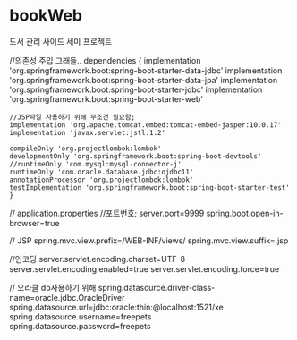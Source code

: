 # bookWeb
 도서 관리 사이드 세미 프로젝트


//의존성 주입 그래들..
dependencies {
 	implementation 'org.springframework.boot:spring-boot-starter-data-jdbc'
 	implementation 'org.springframework.boot:spring-boot-starter-data-jpa'
 	implementation 'org.springframework.boot:spring-boot-starter-jdbc'
 	implementation 'org.springframework.boot:spring-boot-starter-web'
 	
 	//JSP파일 사용하기 위해 무조건 필요함;
 	implementation 'org.apache.tomcat.embed:tomcat-embed-jasper:10.0.17'
 	implementation 'javax.servlet:jstl:1.2'
 	
 	compileOnly 'org.projectlombok:lombok'
 	developmentOnly 'org.springframework.boot:spring-boot-devtools'
 	//runtimeOnly 'com.mysql:mysql-connector-j'
 	runtimeOnly 'com.oracle.database.jdbc:ojdbc11'
 	annotationProcessor 'org.projectlombok:lombok'
 	testImplementation 'org.springframework.boot:spring-boot-starter-test'
	}



// application.properties
//포트번호;
server.port=9999
spring.boot.open-in-browser=true

// JSP
spring.mvc.view.prefix=/WEB-INF/views/
spring.mvc.view.suffix=.jsp

//인코딩
server.servlet.encoding.charset=UTF-8
server.servlet.encoding.enabled=true
server.servlet.encoding.force=true

// 오라클 db사용하기 위해
spring.datasource.driver-class-name=oracle.jdbc.OracleDriver
spring.datasource.url=jdbc:oracle:thin:@localhost:1521/xe
spring.datasource.username=freepets
spring.datasource.password=freepets
